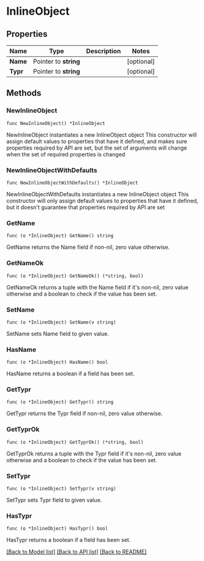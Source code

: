 # InlineObject

## Properties

Name | Type | Description | Notes
------------ | ------------- | ------------- | -------------
**Name** | Pointer to **string** |  | [optional] 
**Typr** | Pointer to **string** |  | [optional] 

## Methods

### NewInlineObject

`func NewInlineObject() *InlineObject`

NewInlineObject instantiates a new InlineObject object
This constructor will assign default values to properties that have it defined,
and makes sure properties required by API are set, but the set of arguments
will change when the set of required properties is changed

### NewInlineObjectWithDefaults

`func NewInlineObjectWithDefaults() *InlineObject`

NewInlineObjectWithDefaults instantiates a new InlineObject object
This constructor will only assign default values to properties that have it defined,
but it doesn't guarantee that properties required by API are set

### GetName

`func (o *InlineObject) GetName() string`

GetName returns the Name field if non-nil, zero value otherwise.

### GetNameOk

`func (o *InlineObject) GetNameOk() (*string, bool)`

GetNameOk returns a tuple with the Name field if it's non-nil, zero value otherwise
and a boolean to check if the value has been set.

### SetName

`func (o *InlineObject) SetName(v string)`

SetName sets Name field to given value.

### HasName

`func (o *InlineObject) HasName() bool`

HasName returns a boolean if a field has been set.

### GetTypr

`func (o *InlineObject) GetTypr() string`

GetTypr returns the Typr field if non-nil, zero value otherwise.

### GetTyprOk

`func (o *InlineObject) GetTyprOk() (*string, bool)`

GetTyprOk returns a tuple with the Typr field if it's non-nil, zero value otherwise
and a boolean to check if the value has been set.

### SetTypr

`func (o *InlineObject) SetTypr(v string)`

SetTypr sets Typr field to given value.

### HasTypr

`func (o *InlineObject) HasTypr() bool`

HasTypr returns a boolean if a field has been set.


[[Back to Model list]](../README.md#documentation-for-models) [[Back to API list]](../README.md#documentation-for-api-endpoints) [[Back to README]](../README.md)


